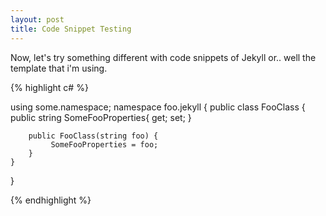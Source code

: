 ```yaml
---
layout: post
title: Code Snippet Testing
---
```


Now, let's try something different with code snippets of Jekyll or.. well the 
template that i'm using.

{% highlight c# %}

using some.namespace;
namespace foo.jekyll {
    public class FooClass {
        public string SomeFooProperties{ get; set; }

        public FooClass(string foo) { 
             SomeFooProperties = foo;
        }
    }
}

{% endhighlight %}
